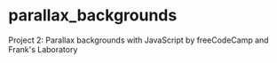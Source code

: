 # parallax_backgrounds
Project 2: Parallax backgrounds with JavaScript by freeCodeCamp and Frank's Laboratory
